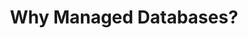 ---
title: "Why Managed Databases?"
description: ""
themeColor: "#3C494F"
cardImage: "/images/learning-path/kubernetes-icon.svg"
courses: 4
weight: 2
---